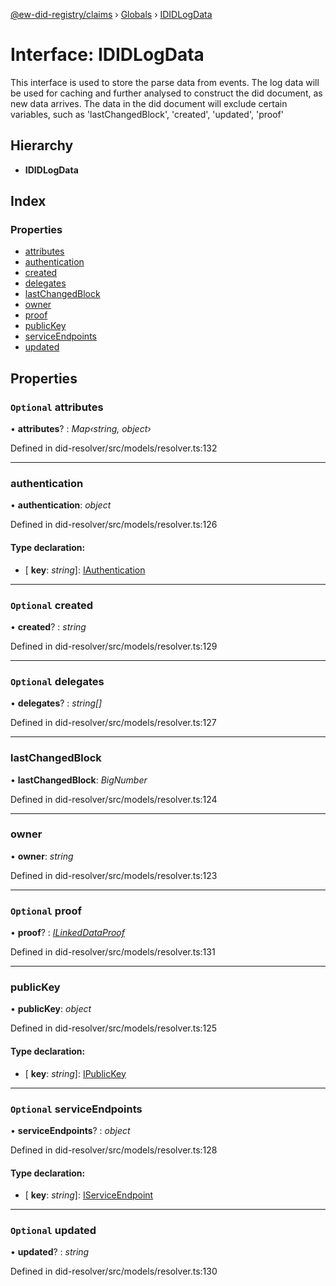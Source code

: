 [@ew-did-registry/claims](../README.md) › [Globals](../globals.md) › [IDIDLogData](ididlogdata.md)

# Interface: IDIDLogData

This interface is used to store the parse data from events.
The log data will be used for caching and further analysed to construct the did document,
as new data arrives.
The data in the did document will exclude certain variables, such as
'lastChangedBlock', 'created', 'updated', 'proof'

## Hierarchy

* **IDIDLogData**

## Index

### Properties

* [attributes](ididlogdata.md#optional-attributes)
* [authentication](ididlogdata.md#authentication)
* [created](ididlogdata.md#optional-created)
* [delegates](ididlogdata.md#optional-delegates)
* [lastChangedBlock](ididlogdata.md#lastchangedblock)
* [owner](ididlogdata.md#owner)
* [proof](ididlogdata.md#optional-proof)
* [publicKey](ididlogdata.md#publickey)
* [serviceEndpoints](ididlogdata.md#optional-serviceendpoints)
* [updated](ididlogdata.md#optional-updated)

## Properties

### `Optional` attributes

• **attributes**? : *Map‹string, object›*

Defined in did-resolver/src/models/resolver.ts:132

___

###  authentication

• **authentication**: *object*

Defined in did-resolver/src/models/resolver.ts:126

#### Type declaration:

* \[ **key**: *string*\]: [IAuthentication](iauthentication.md)

___

### `Optional` created

• **created**? : *string*

Defined in did-resolver/src/models/resolver.ts:129

___

### `Optional` delegates

• **delegates**? : *string[]*

Defined in did-resolver/src/models/resolver.ts:127

___

###  lastChangedBlock

• **lastChangedBlock**: *BigNumber*

Defined in did-resolver/src/models/resolver.ts:124

___

###  owner

• **owner**: *string*

Defined in did-resolver/src/models/resolver.ts:123

___

### `Optional` proof

• **proof**? : *[ILinkedDataProof](ilinkeddataproof.md)*

Defined in did-resolver/src/models/resolver.ts:131

___

###  publicKey

• **publicKey**: *object*

Defined in did-resolver/src/models/resolver.ts:125

#### Type declaration:

* \[ **key**: *string*\]: [IPublicKey](ipublickey.md)

___

### `Optional` serviceEndpoints

• **serviceEndpoints**? : *object*

Defined in did-resolver/src/models/resolver.ts:128

#### Type declaration:

* \[ **key**: *string*\]: [IServiceEndpoint](iserviceendpoint.md)

___

### `Optional` updated

• **updated**? : *string*

Defined in did-resolver/src/models/resolver.ts:130
